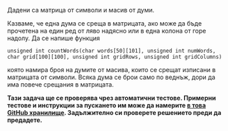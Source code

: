 Дадени са матрица от символи и масив от думи.

Казваме, че една дума се среща в матрицата, ако може да бъде прочетена на един ред от ляво надясно или в една колона от горе надолу. Да се напише функция

```unsigned int countWords(char words[50][101], unsigned int numWords, char grid[100][100], unsigned int gridRows, unsigned int gridColumns)```

която намира броя на думите от масива, които се срещат изписани в матрицата от символи. Всяка дума се брои само по веднъж, дори да има повече срещания в матрицата.

**Тази задача ще се проверява чрез автоматични тестове. Примерни тестове и инструкции за пускането им може да намерите [в това GitHub хранилище](https://github.com/fmi-lab/cpp-homeworks-kn-2018). Задължително си проверете решението преди да предадете.**
